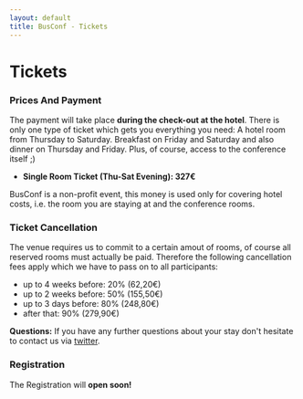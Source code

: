 ```yaml
---
layout: default
title: BusConf - Tickets
---
```


<div class="post">
	<h1 class="pageTitle">Tickets</h1>
  <h3>Prices And Payment</h3>
  <p class="intro">
  The payment will take place <b>during the check-out at the hotel</b>. There is only one type of ticket which gets you everything you need: A hotel room from Thursday to Saturday. Breakfast on Friday and Saturday and also dinner on Thursday and Friday. Plus, of course, access to the conference itself ;)
  <ul>
    <li class="intro"><b>Single Room Ticket (Thu-Sat Evening): 327€</b></li>
  </ul>
  </p>
  <p class="intro">
  BusConf is a non-profit event, this money is used only for covering hotel costs, i.e. the room you are staying at and the conference rooms.
  </p>

  <h3>Ticket Cancellation</h3>

  <p class="intro">
    The venue requires us to commit to a certain amout of rooms, of course all reserved rooms must actually be paid. Therefore the following cancellation fees apply which we have to pass on to all participants:
  <ul>
    <li class="intro">up to 4 weeks before: 20% (62,20€)</li>
    <li class="intro">up to 2 weeks before: 50% (155,50€)</li>
    <li class="intro">up to 3 days before: 80% (248,80€)</li>
    <li class="intro">after that: 90% (279,90€)</li>
  </ul>
  </p>
  <p class="intro">
     <b>Questions:</b> If you have any further questions about your stay don't hesitate to contact us via <a href="https://twitter.com/_BusConf_">twitter</a>.
  </p>
  <h3>Registration</h3>
  <p class="intro">
  The Registration will <b>open soon!</b>
  </p>
<div>
      <tito-widget event="busconf/busconf-2019"></tito-widget>
</div>
</div>


